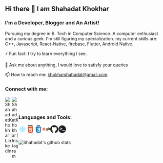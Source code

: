 ## Hi there 👋 I am Shahadat Khokhar
### I'm a Developer, Blogger and An Artist!

Pursuing my degree in B. Tech in Computer Science. A computer enthusiast and a curious geek. 
I'm still figuring my specialization. my current skills are: C++, Javascript, React-Native, firebase, Flutter, Android Native.

⚡ Fun fact: I try to learn everything I see.

💬 Ask me about anything, I would love to satisfy your queries

📫 How to reach me: khokharshahadat@gmail.com

### Connect with me:

[<img align="left" alt="ShahadatKhokhar | LinkedIn" width="22px" src="https://cdn.jsdelivr.net/npm/simple-icons@v3/icons/linkedin.svg" />][linkedin]
[<img align="left" alt="ShahadatKhokhar | Instagram" width="22px" src="https://cdn.jsdelivr.net/npm/simple-icons@v3/icons/instagram.svg" />][instagram]

<br />
<br />

### Languages and Tools:

<img align="left" alt="React" width="26px" src="https://raw.githubusercontent.com/github/explore/80688e429a7d4ef2fca1e82350fe8e3517d3494d/topics/react-native/react-native.png" />
<img align="left" alt="HTML5" width="26px" src="https://raw.githubusercontent.com/github/explore/80688e429a7d4ef2fca1e82350fe8e3517d3494d/topics/html/html.png" />
<img align="left" alt="CSS3" width="26px" src="https://raw.githubusercontent.com/github/explore/80688e429a7d4ef2fca1e82350fe8e3517d3494d/topics/css/css.png" />
<img align="left" alt="Git" width="26px" src="https://raw.githubusercontent.com/github/explore/80688e429a7d4ef2fca1e82350fe8e3517d3494d/topics/git/git.png" />
<img align="left" alt="GitHub" width="26px" src="https://raw.githubusercontent.com/github/explore/78df643247d429f6cc873026c0622819ad797942/topics/github/github.png" />
<img align="left" alt="Terminal" width="26px" src="https://raw.githubusercontent.com/github/explore/80688e429a7d4ef2fca1e82350fe8e3517d3494d/topics/terminal/terminal.png" />

<br />
<br />

![Shahadat's github stats](https://github-readme-stats.vercel.app/api?username=shahadatkhokhar&show_icons=true&theme=onedark)

<br />
<br />

[blog]: revisitedlife.blogspot.com/
[twitter]: https://twitter.com/KhokharShahadat
[instagram]: https://www.instagram.com/iamshahadatkhokhar/
[linkedin]:https://www.linkedin.com/in/md-shahadat-khokhar/
